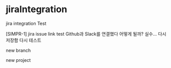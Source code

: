 # jiraIntegration
jira integration Test

[SIMPR-1] jira issue link test
Github과 Slack를 연결했다 어떻게 될까?
실수... 다시 저장함 다시 테스트

new branch

new project